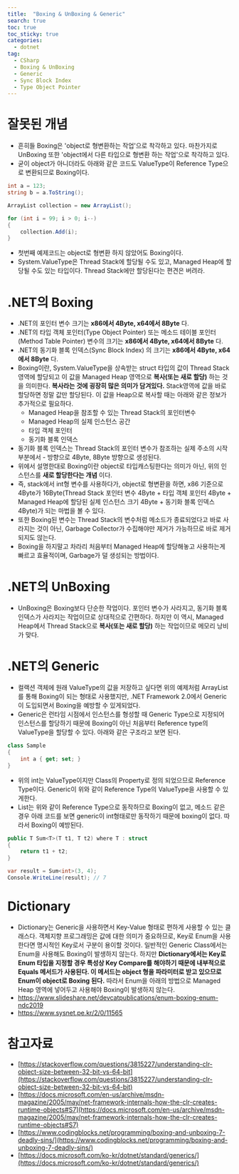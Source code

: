 ```yaml
---
title:  "Boxing & UnBoxing & Generic"
search: true
toc: true
toc_sticky: true
categories: 
  - dotnet
tag:
  - CSharp
  - Boxing & UnBoxing
  - Generic
  - Sync Block Index
  - Type Object Pointer
---
```


# 잘못된 개념
- 흔히들 Boxing은 'object로 형변환하는 작업'으로 착각하고 있다. 마찬가지로 UnBoxing 또한 'object에서 다른 타입으로 형변환 하는 작업'으로 착각하고 있다.
- 굳이 object가 아니더라도 아래와 같은 코드도 ValueType이 Reference Type으로 변환되므로 Boxing이다.

```cs
int a = 123;
string b = a.ToString();
```

```cs
ArrayList collection = new ArrayList();

for (int i = 99; i > 0; i--)
{
    collection.Add(i);
}
```

- 첫번째 예제코드는 object로 형변환 하지 않았어도 Boxing이다.
- System.ValueType은 Thread Stack에 할당될 수도 있고, Managed Heap에 할당될 수도 있는 타입이다. Thread Stack에만 할당된다는 편견은 버려라.

# .NET의 Boxing
- .NET의 포인터 변수 크기는 __x86에서 4Byte, x64에서 8Byte__ 다.
- .NET의 타입 객체 포인터(Type Object Pointer) 또는 메소드 테이블 포인터(Method Table Pointer) 변수의 크기는 __x86에서 4Byte, x64에서 8Byte__ 다.
- .NET의 동기화 블록 인덱스(Sync Block Index) 의 크기는 __x86에서 4Byte, x64에서 8Byte__ 다.
- Boxing이란, System.ValueType을 상속받는 struct 타입의 값이 Thread Stack 영역에 할당되고 이 값을 Managed Heap 영역으로 __복사(또는 새로 할당)__ 하는 것을 의미한다. __복사라는 것에 굉장히 많은 의미가 담겨있다.__ Stack영역에 값을 바로 할당하면 정말 값만 할당된다. 이 값을 Heap으로 복사할 때는 아래와 같은 정보가 추가적으로 필요하다.
  - Managed Heap을 참조할 수 있는 Thread Stack의 포인터변수
  - Managed Heap의 실제 인스턴스 공간
  - 타입 객체 포인터
  - 동기화 블록 인덱스
- 동기화 블록 인덱스는 Thread Stack의 포인터 변수가 참조하는 실제 주소의 시작부분에서 - 방향으로 4Byte, 8Byte 방향으로 생성된다.
- 위에서 설명한대로 Boxing이란 object로 타입캐스팅한다는 의미가 아닌, 위의 인스턴스를 __새로 할당한다는 개념__ 이다.
- 즉, stack에서 int형 변수를 사용하다가, object로 형변환을 하면, x86 기준으로 4Byte가 16Byte(Thread Stack 포인터 변수 4Byte + 타입 객체 포인터 4Byte + Managed Heap에 할당된 실제 인스턴스 크기 4Byte + 동기화 블록 인덱스 4Byte)가 되는 마법을 볼 수 있다.
- 또한 Boxing된 변수는 Thread Stack의 변수처럼 메소드가 종료되었다고 바로 사라지는 것이 아닌, Garbage Collector가 수집해야만 제거가 가능하므로 바로 제거되지도 않는다.
- Boxing을 하지말고 차라리 처음부터 Managed Heap에 할당해놓고 사용하는게 빠르고 효율적이며, Garbage가 덜 생성되는 방법이다.

# .NET의 UnBoxing
- UnBoxing은 Boxing보다 단순한 작업이다. 포인터 변수가 사라지고, 동기화 블록 인덱스가 사라지는 작업이므로 상대적으로 간편하다. 하지만 이 역시, Managed Heap에서 Thread Stack으로 __복사(또는 새로 할당)__ 하는 작업이므로 메모리 낭비가 맞다.

# .NET의 Generic
- 컬랙션 객체에 원래 ValueType의 값을 저장하고 싶다면 위의 예제처럼 ArrayList를 통해 Boxing이 되는 형태로 사용했지만, .NET Framework 2.0에서 Generic이 도입되면서 Boxing을 예방할 수 있게되었다.
- Generic은 런타임 시점에서 인스턴스를 형성할 때 Generic Type으로 지정되어 인스턴스를 할당하기 때문에 Boxing이 아닌 처음부터 Reference type의 ValueType을 할당할 수 있다. 아래와 같은 구조라고 보면 된다.

```cs
class Sample
{
    int a { get; set; }
}
```

- 위의 int는 ValueType이지만 Class의 Property로 정의 되었으므로 Reference Type이다. Generic이 위와 같이 Reference Type의 ValueType을 사용할 수 있게한다.
- List<int>는 위와 같이 Reference Type으로 동작하므로 Boxing이 없고, 메소드 같은 경우 아래 코드를 보면 generic이 int형태로만 동작하기 때문에 boxing이 없다. 따라서 Boxing이 예방된다.

```cs
public T Sum<T>(T t1, T t2) where T : struct
{
    return t1 + t2;
}

var result = Sum<int>(3, 4);
Console.WriteLine(result); // 7
```

# Dictionary
- Dictionary는 Generic을 사용하면서 Key-Value 형태로 편하게 사용할 수 있는 클래스다. 객체지향 프로그래밍은 값에 대한 의미가 중요하므로, Key로 Enum을 사용한다면 명시적인 Key로서 구분이 용이할 것이다. 일반적인 Generic Class에서는 Enum을 사용해도 Boxing이 발생하지 않는다. 하지만 __Dictionary에서는 Key로 Enum 타입을 지정할 경우 특성상 Key Compare를 해야하기 때문에 내부적으로 Equals 메서드가 사용된다. 이 메서드는 object 형을 파라미터로 받고 있으므로 Enum이 object로 Boxing 된다.__ 따라서 Enum을 아래의 방법으로 Managed Heap 영역에 넣어두고 사용해야 Boxing이 발생하지 않는다.
- https://www.slideshare.net/devcatpublications/enum-boxing-enum-ndc2019
- https://www.sysnet.pe.kr/2/0/11565

# 참고자료
- [https://stackoverflow.com/questions/3815227/understanding-clr-object-size-between-32-bit-vs-64-bit](https://stackoverflow.com/questions/3815227/understanding-clr-object-size-between-32-bit-vs-64-bit)
- [https://docs.microsoft.com/en-us/archive/msdn-magazine/2005/may/net-framework-internals-how-the-clr-creates-runtime-objects#S7](https://docs.microsoft.com/en-us/archive/msdn-magazine/2005/may/net-framework-internals-how-the-clr-creates-runtime-objects#S7)
- [https://www.codingblocks.net/programming/boxing-and-unboxing-7-deadly-sins/](https://www.codingblocks.net/programming/boxing-and-unboxing-7-deadly-sins/)
- [https://docs.microsoft.com/ko-kr/dotnet/standard/generics/](https://docs.microsoft.com/ko-kr/dotnet/standard/generics/)